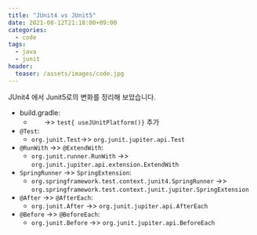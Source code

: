 ```yaml
---
title: "JUnit4 vs JUnit5"
date: 2021-08-12T21:18:00+09:00
categories:
  - code
tags:
  - java
  - junit
header:
  teaser: /assets/images/code.jpg
---
```


JUnit4 에서 Junit5로의 변화를 정리해 보았습니다.
* build.gradle: 
  * `   ` ->> `test{ useJUnitPlatform()}` 추가
* `@Test`: 
  * `org.junit.Test`->> `org.junit.jupiter.api.Test`
* `@RunWith` ->> `@ExtendWith`: 
  * `org.junit.runner.RunWith` ->> `org.junit.jupiter.api.extension.ExtendWith`
* `SpringRunner` ->> `SpringExtension`: 
  * `org.springframework.test.context.junit4.SpringRunner` ->> `org.springframework.test.context.junit.jupiter.SpringExtension`
* `@After` ->> `@AfterEach`: 
  * `org.junit.After` ->> `org.junit.jupiter.api.AfterEach`
* `@Before` ->> `@BeforeEach`: 
  * `org.junit.Before` ->> `org.junit.jupiter.api.BeforeEach`